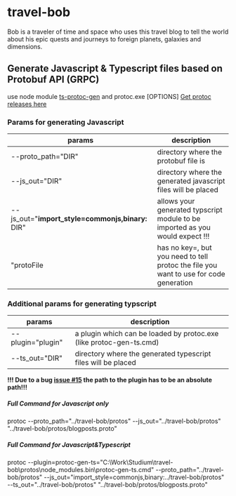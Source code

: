 # travel-bob

Bob is a traveler of time and space who uses this travel blog to tell the world about his epic quests and journeys to foreign planets, galaxies and dimensions.


## Generate Javascript & Typescript files based on Protobuf API (GRPC)
use node module [ts-protoc-gen](https://www.npmjs.com/package/ts-protoc-gen) and protoc.exe [OPTIONS]
[Get protoc releases here](https://github.com/protocolbuffers/protobuf/releases)

### Params for generating Javascript 
| params        | description  | 
| ----------------- |------------- | 
| --proto_path="DIR" | directory where the protobuf file is | 
| --js_out="DIR" | directory where the generated javascript files will be placed | 
| --js_out="**import_style=commonjs,binary:** DIR" | allows your generated typscript module to be imported as you would expect !!! | 
| "protoFile | has no key=, but you need to tell protoc the file you want to use for code generation |

### Additional params for generating typscript 
| params        | description  
| ----------------- |------------- 
| --plugin="plugin" | a plugin which can be loaded by protoc.exe (like protoc-gen-ts.cmd) |
| --ts_out="DIR" | directory where the generated typescript files will be placed |

**!!! Due to a bug [issue #15](https://github.com/improbable-eng/ts-protoc-gen/issues/15) the path to the plugin has to be an absolute path!!!**

##### Full Command for Javascript only
protoc --proto_path="../travel-bob/protos" --js_out="../travel-bob/protos" "../travel-bob/protos/blogposts.proto"

##### Full Command for Javascript&Typescript
protoc --plugin=protoc-gen-ts="C:\Work\Studium\travel-bob\protos\node_modules\.bin\protoc-gen-ts.cmd" --proto_path="../travel-bob/protos" --js_out="import_style=commonjs,binary:../travel-bob/protos" --ts_out="../travel-bob/protos" "../travel-bob/protos/blogposts.proto"
